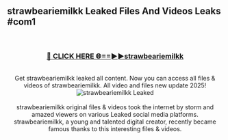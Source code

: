 ## strawbeariemilkk Leaked Files And Videos Leaks #com1
<br>
<div align="center">
<h3><a href="https://watchclip.my.id/strawbeariemilkk" rel="nofollow">🔴 CLICK HERE 🌐==►►strawbeariemilkk</a></h3>
<br>
Get strawbeariemilkk leaked all content. Now you can access all files & videos of strawbeariemilkk. All video and files new update 2025!
<br>
<a href="https://watchclip.my.id/strawbeariemilkk" rel="nofollow" data-target="animated-image.originalLink"><img src="https://i.ibb.co.com/WyWwxjT/player-gif2.gif" alt="strawbeariemilkk Leaked" style="max-width: 100%; display: inline-block;" data-target="animated-image.originalImage"></a>
<br><br>
strawbeariemilkk original files & videos took the internet by storm and amazed viewers on various Leaked social media platforms. strawbeariemilkk, a young and talented digital creator, recently became famous thanks to this interesting files & videos.
</div>
<br>